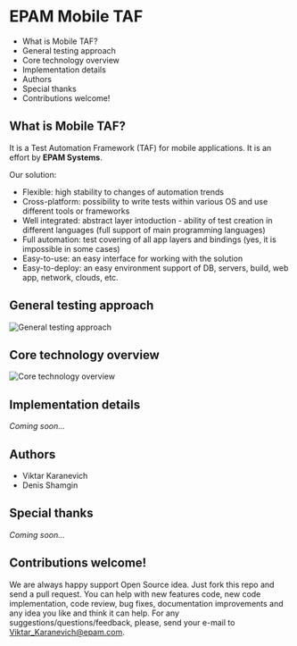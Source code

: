 EPAM Mobile TAF
===============

* What is Mobile TAF?
* General testing approach
* Core technology overview
* Implementation details
* Authors
* Special thanks
* Contributions welcome!

What is Mobile TAF?
-------------------
It is a Test Automation Framework (TAF) for mobile applications. It is an effort by **EPAM Systems**.

Our solution:

* Flexible: high stability to changes of automation trends
* Cross-platform: possibility to write tests within various OS and use different tools or frameworks
* Well integrated: abstract layer intoduction - ability of test creation in different languages (full support of main programming languages)
* Full automation: test covering of all app layers and bindings (yes, it is impossible in some cases)
* Easy-to-use: an easy interface for working with the solution
* Easy-to-deploy: an easy environment support of DB, servers, build, web app, network, clouds, etc.

General testing approach
------------------------
![General testing approach](https://github.com/EPAM-Systems/EPAM-Mobile-TAF/raw/master/docs/spec/Full%20automation%20approach.png) 

Core technology overview
------------------------
![Core technology overview](https://github.com/EPAM-Systems/EPAM-Mobile-TAF/raw/master/docs/spec/Core%20technology%20scheme.png) 

Implementation details
----------------------
*Coming soon...*

Authors
-------
* Viktar Karanevich
* Denis Shamgin

Special thanks
--------------
*Coming soon...*

Contributions welcome!
----------------------
We are always happy support Open Source idea. Just fork this repo and send a pull request. You can help with new features code, new code implementation, code review, bug fixes, documentation improvements and any idea you like and think it can help. For any suggestions/questions/feedback, please, send your e-mail to Viktar_Karanevich@epam.com.